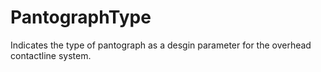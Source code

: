 PantographType
==============

Indicates the type of pantograph as a desgin parameter for the overhead contactline system.
